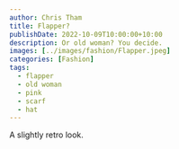 ```yaml
---
author: Chris Tham
title: Flapper?
publishDate: 2022-10-09T10:00:00+10:00
description: Or old woman? You decide.
images: [../images/fashion/Flapper.jpeg]
categories: [Fashion]
tags:
  - flapper
  - old woman
  - pink
  - scarf
  - hat
---
```


A slightly retro look.
